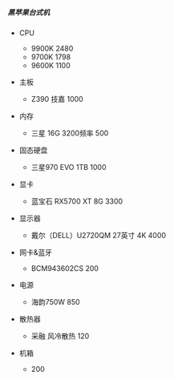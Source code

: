 ##### 黑苹果台式机

* CPU
    + 9900K 2480
    + 9700K 1798
    + 9600K 1100
  
* 主板
    + Z390 技嘉 1000
  
* 内存
    * 三星 16G 3200频率 500

* 固态硬盘
    * 三星970 EVO 1TB 1000

* 显卡
    * 蓝宝石 RX5700 XT 8G 3300

* 显示器 
    * 戴尔（DELL）U2720QM 27英寸 4K 4000

* 网卡&蓝牙
    * BCM943602CS 200

* 电源
    * 海韵750W 850

* 散热器
    * 采融 风冷散热 120

* 机箱 
    * 200

  
